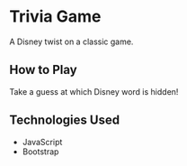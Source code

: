 # Trivia Game
A Disney twist on a classic game.

## How to Play
Take a guess at which Disney word is hidden!

## Technologies Used
- JavaScript
- Bootstrap

